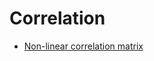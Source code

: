# Correlation

- [Non-linear correlation matrix](https://towardsdatascience.com/non-linear-correlation-matrix-the-much-needed-technique-which-nobody-talks-about-132bc02ce632)
